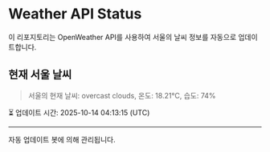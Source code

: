 
# Weather API Status

이 리포지토리는 OpenWeather API를 사용하여 서울의 날씨 정보를 자동으로 업데이트합니다.

## 현재 서울 날씨
> 서울의 현재 날씨: overcast clouds, 온도: 18.21°C, 습도: 74%

⏳ 업데이트 시간: 2025-10-14 04:13:15 (UTC)

---
자동 업데이트 봇에 의해 관리됩니다.
